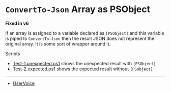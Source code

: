 # `ConvertTo-Json` Array as PSObject

**Fixed in v6**

If an array is assigned to a variable declared as `[PSObject]` and this
variable is piped to `ConvertTo-Json` then the result JSON does not
represent the original array. It is some sort of wrapper around it.

Scripts

- [Test-1.unexpected.ps1](Test-1.unexpected.ps1) shows the unexpected result with `[PSObject]`
- [Test-2.expected.ps1](Test-2.expected.ps1) shows the expected result without `[PSObject]`

***

- [UserVoice](https://windowsserver.uservoice.com/forums/301869-powershell/suggestions/15123162-convertto-json-doesn-t-serialize-simple-objects-pr)
